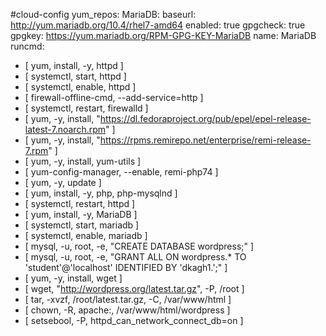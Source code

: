 
#cloud-config
yum_repos:
  MariaDB:
    baseurl: http://yum.mariadb.org/10.4/rhel7-amd64
    enabled: true
    gpgcheck: true
    gpgkey: https://yum.mariadb.org/RPM-GPG-KEY-MariaDB
    name: MariaDB
runcmd:
 - [ yum, install, -y, httpd ]
 - [ systemctl, start, httpd ]
 - [ systemctl, enable, httpd ]
 - [ firewall-offline-cmd, --add-service=http ]
 - [ systemctl, restart, firewalld ]
 - [ yum, -y, install, "https://dl.fedoraproject.org/pub/epel/epel-release-latest-7.noarch.rpm" ]
 - [ yum, -y, install, "https://rpms.remirepo.net/enterprise/remi-release-7.rpm" ]
 - [ yum, -y, install, yum-utils ]
 - [ yum-config-manager, --enable, remi-php74 ]
 - [ yum, -y, update ]
 - [ yum, install, -y, php, php-mysqlnd ]
 - [ systemctl, restart, httpd ]
 - [ yum, install, -y, MariaDB ]
 - [ systemctl, start, mariadb ]
 - [ systemctl, enable, mariadb ]
 - [ mysql, -u, root, -e, "CREATE DATABASE wordpress;" ]
 - [ mysql, -u, root, -e, "GRANT ALL ON wordpress.* TO 'student'@'localhost' IDENTIFIED BY 'dkagh1.';" ]
 - [ yum, -y, install, wget ]
 - [ wget, "http://wordpress.org/latest.tar.gz", -P, /root ]
 - [ tar, -xvzf, /root/latest.tar.gz, -C, /var/www/html ]
 - [ chown, -R, apache:, /var/www/html/wordpress ]
 - [ setsebool, -P, httpd_can_network_connect_db=on ]
